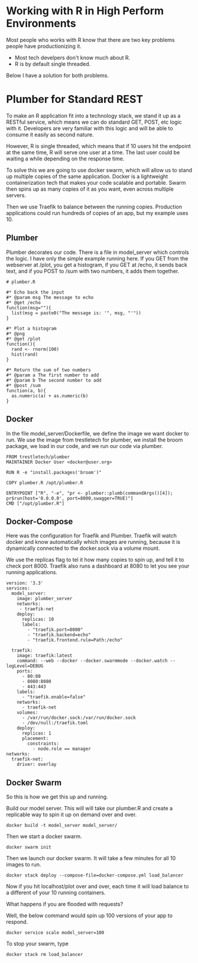 # Working with R in High Perform Environments

Most people who works with R know that there are two key problems people have productionizing it. 

* Most tech develpers don't know much about R. 
* R is by default single threaded.

Below I have a solution for both problems.

# Plumber for Standard REST

To make an R application fit into a technology stack, we stand it up as a RESTful service, which means we can do standard GET, POST, etc logic with it. Developers are very familiar with this logic and will be able to consume it easily as second nature.

However, R is single threaded, which means that if 10 users hit the endpoint at the same time, R will serve one user at a time. The last user could be waiting a while depending on the response time. 

To solve this we are going to use docker swarm, which will allow us to stand up multiple copies of the same application. Docker is a lightweight containerization tech that makes your code scalable and portable. Swarm then spins up as many copies of it as you want, even across multiple servers.

Then we use Traefik to balance between the running copies. Production applications could run hundreds of copies of an app, but my example uses 10.

## Plumber

Plumber decorates our code. There is a file in model_server which controls the logic. I have only the simple example running here. If you GET from the webserver at /plot, you get a histogram, if you GET at /echo, it sends back text, and if you POST to /sum with two numbers, it adds them together.

```
# plumber.R

#* Echo back the input
#* @param msg The message to echo
#* @get /echo
function(msg=""){
  list(msg = paste0("The message is: '", msg, "'"))
}

#* Plot a histogram
#* @png
#* @get /plot
function(){
  rand <- rnorm(100)
  hist(rand)
}

#* Return the sum of two numbers
#* @param a The first number to add
#* @param b The second number to add
#* @post /sum
function(a, b){
  as.numeric(a) + as.numeric(b)
}
```

## Docker

In the file model_server/Dockerfile, we define the image we want docker to run. We use the image from trestletech for plumber, we install the broom package, we load in our code, and we run our code via plumber.

```
FROM trestletech/plumber
MAINTAINER Docker User <docker@user.org>

RUN R -e "install.packages('broom')"

COPY plumber.R /opt/plumber.R

ENTRYPOINT ["R", "-e", "pr <- plumber::plumb(commandArgs()[4]); pr$run(host='0.0.0.0', port=8000,swagger=TRUE)"]
CMD ["/opt/plumber.R"]
```

## Docker-Compose

Here was the configuration for Traefik and Plumber. Traefik will watch docker and know automatically which images are running, because it is dynamically connected to the docker.sock via a volume mount.

We use the replicas flag to tel it how many copies to spin up, and tell it to check port 8000. Traefik also runs a dashboard at 8080 to let you see your running applications.

```
version: '3.3'
services:
  model_server:
    image: plumber_server
    networks:
     - traefik-net
    deploy:
      replicas: 10
      labels:
        - "traefik.port=8000"
        - "traefik.backend=echo"
        - "traefik.frontend.rule=Path:/echo"

  traefik:
    image: traefik:latest
    command: --web --docker --docker.swarmmode --docker.watch --logLevel=DEBUG
    ports:
      - 80:80
      - 8080:8080
      - 443:443
    labels:
      - "traefik.enable=false"
    networks:
      - traefik-net
    volumes:
      - /var/run/docker.sock:/var/run/docker.sock
      - /dev/null:/traefik.toml
    deploy:
      replicas: 1
      placement:
        constraints:
          - node.role == manager
networks:
  traefik-net:
    driver: overlay

```

## Docker Swarm

So this is how we get this up and running.

Build our model server. This will will take our plumber.R and create a replicable way to spin it up on demand over and over.

```
docker build -t model_server model_server/
```

Then we start a docker swarm.

```
docker swarm init
```

Then we launch our docker swarm. It will take a few minutes for all 10 images to run.

```
docker stack deploy --compose-file=docker-compose.yml load_balancer
```

Now if you hit localhost/plot over and over, each time it will load balance to a different of your 10 running containers.

What happens if you are flooded with requests?

Well, the below command would spin up 100 versions of your app to respond.

```
docker service scale model_server=100
```

To stop your swarm, type

```
docker stack rm load_balancer
```
